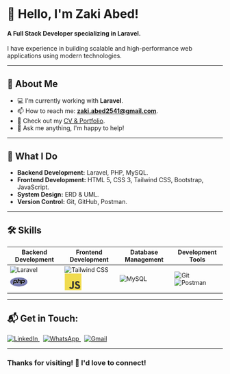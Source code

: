 # 👋 Hello, I'm Zaki Abed!  
#### A Full Stack Developer specializing in Laravel.  

I have experience in building scalable and high-performance web applications using modern technologies.

---

## 🔭 About Me  
- 💻 I’m currently working with **Laravel**.  
- 📫 How to reach me: **zaki.abed2541@gmail.com**.  
- 📄 Check out my [CV & Portfolio](https://drive.google.com/drive/folders/1BLzV9Z9aGC0nFNSxW9u3dJeTS-Dye2vr?usp=drive_link).  
- 💬 Ask me anything, I'm happy to help!  

---

## 🚀 What I Do  
- **Backend Development:** Laravel, PHP, MySQL.  
- **Frontend Development:** HTML 5, CSS 3, Tailwind CSS, Bootstrap, JavaScript.  
- **System Design:** ERD & UML.  
- **Version Control:** Git, GitHub, Postman.  

---

## 🛠️ Skills

| **Backend Development**   | **Frontend Development**  | **Database Management**   | **Development Tools**     |
| ------------------------- | ------------------------- | ------------------------- | ------------------------- |
| <img src="https://laravel.com/img/logomark.min.svg" alt="Laravel" width="40" height="40"/> &nbsp; <img src="https://raw.githubusercontent.com/devicons/devicon/master/icons/php/php-original.svg" alt="PHP" width="40" height="40"/> | <img src="https://upload.wikimedia.org/wikipedia/commons/d/d5/Tailwind_CSS_Logo.svg" alt="Tailwind CSS" width="40" height="40"/> &nbsp; <img src="https://raw.githubusercontent.com/devicons/devicon/master/icons/javascript/javascript-original.svg" alt="JavaScript" width="40" height="40"/> | <img src="https://img.icons8.com/?size=96&id=9nLaR5KFGjN0&format=png" alt="MySQL" width="40" height="40"/> | <img src="https://www.vectorlogo.zone/logos/git-scm/git-scm-icon.svg" alt="Git" width="40" height="40"/> &nbsp; <img src="https://kinlane-productions2.s3.amazonaws.com/postman/logo-glyph.png" alt="Postman" width="40" height="40"/> |
 

--- 
## 📬 Get in Touch: 
<a href="https://linkedin.com/in/zaki-abed" target="blank">
    <img src="https://raw.githubusercontent.com/rahuldkjain/github-profile-readme-generator/master/src/images/icons/Social/linked-in-alt.svg" alt="LinkedIn" width="30" height="30"/>
</a> &nbsp; 
<a href="https://wa.me/+201080041327" target="blank">
    <img src="https://upload.wikimedia.org/wikipedia/commons/6/6b/WhatsApp.svg" alt="WhatsApp" width="30" height="30"/>
</a> &nbsp;
<a href="mailto:zaki.abed2541@gmail.com" target="blank">
    <img src="https://upload.wikimedia.org/wikipedia/commons/4/4e/Gmail_Icon.png" alt="Gmail" width="30" height="30"/>
</a>




---

### Thanks for visiting! 🚀 I'd love to connect!
